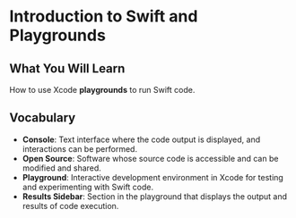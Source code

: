 # Introduction to Swift and Playgrounds

## What You Will Learn
How to use Xcode **playgrounds** to run Swift code.

## Vocabulary
- **Console**: Text interface where the code output is displayed, and interactions can be performed.
- **Open Source**: Software whose source code is accessible and can be modified and shared.
- **Playground**: Interactive development environment in Xcode for testing and experimenting with Swift code.
- **Results Sidebar**: Section in the playground that displays the output and results of code execution.
